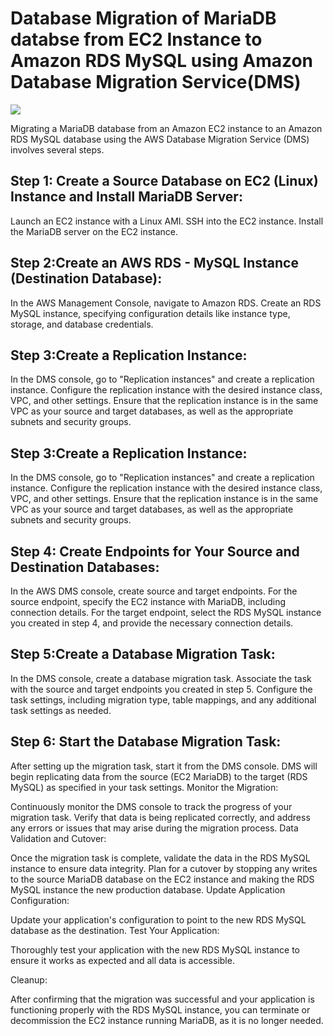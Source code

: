 # Database Migration of MariaDB databse from EC2 Instance to Amazon RDS MySQL using Amazon Database Migration Service(DMS)

<img src="https://github.com/sreedevi-langoju/12weekawsworkshopchallenge-/assets/135724041/e4af4a9f-3174-4eb1-921f-1ceecad5a8bc">


Migrating a MariaDB database from an Amazon EC2 instance to an Amazon RDS MySQL database using the AWS Database Migration Service (DMS) involves several steps.

## Step 1: Create a Source Database on EC2 (Linux) Instance and Install MariaDB Server:

Launch an EC2 instance with a Linux AMI.
SSH into the EC2 instance.
Install the MariaDB server on the EC2 instance.

## Step 2:Create an AWS RDS - MySQL Instance (Destination Database):

In the AWS Management Console, navigate to Amazon RDS.
Create an RDS MySQL instance, specifying configuration details like instance type, storage, and database credentials.

## Step 3:Create a Replication Instance:

In the DMS console, go to "Replication instances" and create a replication instance.
Configure the replication instance with the desired instance class, VPC, and other settings.
Ensure that the replication instance is in the same VPC as your source and target databases, as well as the appropriate subnets and security groups.


## Step 3:Create a Replication Instance:

In the DMS console, go to "Replication instances" and create a replication instance.
Configure the replication instance with the desired instance class, VPC, and other settings.
Ensure that the replication instance is in the same VPC as your source and target databases, as well as the appropriate subnets and security groups.

## Step 4: Create Endpoints for Your Source and Destination Databases:

In the AWS DMS console, create source and target endpoints.
For the source endpoint, specify the EC2 instance with MariaDB, including connection details.
For the target endpoint, select the RDS MySQL instance you created in step 4, and provide the necessary connection details.


## Step 5:Create a Database Migration Task:

In the DMS console, create a database migration task.
Associate the task with the source and target endpoints you created in step 5.
Configure the task settings, including migration type, table mappings, and any additional task settings as needed.

## Step 6: Start the Database Migration Task:

After setting up the migration task, start it from the DMS console.
DMS will begin replicating data from the source (EC2 MariaDB) to the target (RDS MySQL) as specified in your task settings.
Monitor the Migration:

Continuously monitor the DMS console to track the progress of your migration task.
Verify that data is being replicated correctly, and address any errors or issues that may arise during the migration process.
Data Validation and Cutover:

Once the migration task is complete, validate the data in the RDS MySQL instance to ensure data integrity.
Plan for a cutover by stopping any writes to the source MariaDB database on the EC2 instance and making the RDS MySQL instance the new production database.
Update Application Configuration:

Update your application's configuration to point to the new RDS MySQL database as the destination.
Test Your Application:

Thoroughly test your application with the new RDS MySQL instance to ensure it works as expected and all data is accessible.


Cleanup:

After confirming that the migration was successful and your application is functioning properly with the RDS MySQL instance, you can terminate or decommission the EC2 instance running MariaDB, as it is no longer needed.

